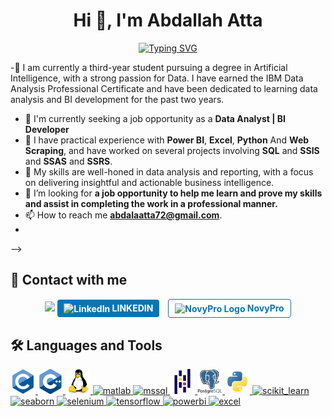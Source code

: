<h1 align="center">Hi 👋, I'm Abdallah Atta</h1>
<p align="center">
  <a href="https://git.io/typing-svg"><img src="https://readme-typing-svg.demolab.com?font=Fira+Code&pause=1000&center=true&vCenter=true&width=435&lines=Data+Analyst +|+ BI+Developer"         alt="Typing SVG" /></a>
</p> 


-🏫 I am currently a third-year student pursuing a degree in Artificial Intelligence, with a strong passion for Data. I have earned the IBM Data Analysis Professional Certificate and have been dedicated to learning data analysis and BI development for the past two years.

- 🔭  I'm currently seeking a job opportunity as a **Data Analyst | BI Developer**
- 🌱  I have practical experience with **Power BI**, **Excel**, **Python** And **Web Scraping**, and have worked on several projects involving **SQL** and **SSIS** and **SSAS** and **SSRS**.
- 🌱  My skills are well-honed in data analysis and reporting, with a focus on delivering insightful and actionable business intelligence.
- 👯  I’m looking for **a job opportunity to help me learn and prove my skills and assist in completing the work in a professional manner.**
- 📫  How to reach me **abdalaatta72@gmail.com**.
- 
-->
  
## 📩 Contact with me

<p align="center">
    <a href="mailto:abdalaatta72@gmail.com" title="Gmail"><img src="https://img.shields.io/badge/gmail-%23F05033.svg?style=for-the-badge&logo=gmail&logoColor=white"/></a>  
    <a href="https://www.linkedin.com/in/abdallah--atta/" title="LinkedIn" style="text-decoration: none;">
        <span style="display: inline-block; background-color: #0077B5; padding: 5px 10px; border-radius: 4px; color: white; font-weight: bold;">
            <img src="https://img.shields.io/badge/linkedin-%230077B5.svg?style=for-the-badge&logo=linkedin&logoColor=white" alt="LinkedIn" style="height: 20px; vertical-align: middle;"> LINKEDIN
        </span>
    </a>
    <a href="https://www.novypro.com/profile_about/abdallah-atta" title="NovyPro" style="text-decoration: none; margin-left: 10px;">
        <span style="display: inline-block; background-color: #ffffff; padding: 5px 10px; border-radius: 4px; border: 1px solid #0077B5; color: #0077B5; font-weight: bold;">
            <img src="https://i.imgur.com/C5lBd4O.png" alt="NovyPro Logo" style="height: 20px; vertical-align: middle;"> NovyPro
        </span>
    </a>
</p>





## 🛠 Languages and Tools
<p align="left">
  <a href="https://www.cprogramming.com/" target="_blank" rel="noreferrer">
    <img src="https://raw.githubusercontent.com/devicons/devicon/master/icons/c/c-original.svg" alt="c" width="40" height="40"/>
  </a>
  <a href="https://www.w3schools.com/cpp/" target="_blank" rel="noreferrer">
    <img src="https://raw.githubusercontent.com/devicons/devicon/master/icons/cplusplus/cplusplus-original.svg" alt="cplusplus" width="40" height="40"/>
  </a>
  <a href="https://www.linux.org/" target="_blank" rel="noreferrer">
    <img src="https://raw.githubusercontent.com/devicons/devicon/master/icons/linux/linux-original.svg" alt="linux" width="40" height="40"/>
  </a>
  <a href="https://www.mathworks.com/" target="_blank" rel="noreferrer">
    <img src="https://upload.wikimedia.org/wikipedia/commons/2/21/Matlab_Logo.png" alt="matlab" width="40" height="40"/>
  </a>
  <a href="https://www.microsoft.com/en-us/sql-server" target="_blank" rel="noreferrer">
    <img src="https://www.svgrepo.com/show/303229/microsoft-sql-server-logo.svg" alt="mssql" width="40" height="40"/>
  </a>
  <a href="https://pandas.pydata.org/" target="_blank" rel="noreferrer">
    <img src="https://raw.githubusercontent.com/devicons/devicon/2ae2a900d2f041da66e950e4d48052658d850630/icons/pandas/pandas-original.svg" alt="pandas" width="40" height="40"/>
  </a>
  <a href="https://www.postgresql.org" target="_blank" rel="noreferrer">
    <img src="https://raw.githubusercontent.com/devicons/devicon/master/icons/postgresql/postgresql-original-wordmark.svg" alt="postgresql" width="40" height="40"/>
  </a>
  <a href="https://www.python.org" target="_blank" rel="noreferrer">
    <img src="https://raw.githubusercontent.com/devicons/devicon/master/icons/python/python-original.svg" alt="python" width="40" height="40"/>
  </a>
  <a href="https://scikit-learn.org/" target="_blank" rel="noreferrer">
    <img src="https://upload.wikimedia.org/wikipedia/commons/0/05/Scikit_learn_logo_small.svg" alt="scikit_learn" width="40" height="40"/>
  </a>
  <a href="https://seaborn.pydata.org/" target="_blank" rel="noreferrer">
    <img src="https://seaborn.pydata.org/_images/logo-mark-lightbg.svg" alt="seaborn" width="40" height="40"/>
  </a>
  <a href="https://www.selenium.dev" target="_blank" rel="noreferrer">
    <img src="https://raw.githubusercontent.com/detain/svg-logos/780f25886640cef088af994181646db2f6b1a3f8/svg/selenium-logo.svg" alt="selenium" width="40" height="40"/>
  </a>
  <a href="https://www.tensorflow.org" target="_blank" rel="noreferrer">
    <img src="https://www.vectorlogo.zone/logos/tensorflow/tensorflow-icon.svg" alt="tensorflow" width="40" height="40"/>
  </a>
  <a href="https://powerbi.microsoft.com/" target="_blank" rel="noreferrer">
    <img src="https://upload.wikimedia.org/wikipedia/commons/6/6f/Power_BI_Logo.svg" alt="powerbi" width="40" height="40"/>
  </a>
  <a href="https://www.microsoft.com/en-us/microsoft-365/excel" target="_blank" rel="noreferrer">
    <img src="https://upload.wikimedia.org/wikipedia/commons/4/44/Microsoft_Excel_Logo.svg" alt="excel" width="40" height="40"/>
  </a>
</p>
